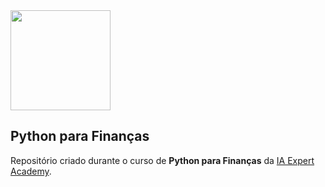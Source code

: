 <img src="https://cdn.shortpixel.ai/spai/w_353+q_+ret_img+to_webp/https://iaexpert.academy/wp-content/uploads/2020/06/iaexpert-logo-1.png"  width="160">

## Python para Finanças

Repositório criado durante o curso de **Python para Finanças** da [IA Expert Academy](https://iaexpert.academy).
